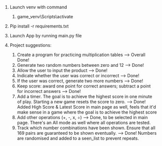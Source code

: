 1. Launch venv with command

   1. game_venv\Scripts\activate
2. Pip install -r requirements.txt
3. Launch App by running main.py file
4. Project suggestions:

   1. Create a program for practicing multiplication tables --> Overall Done!
   2. Generate two random numbers between zero and 12 --> Done!
   3. Allow the user to input the product --> Done!
   4. Indicate whether the user was correct or incorrect --> Done!
   5. If the user was correct, generate two more numbers --> Done!
   6. Keep score: award one point for correct answers; subtract a point for incorrect answers --> Done!
   7. Add a timer. The goal is to achieve the highest score in one minute of play. Starting a new game resets the score to zero. --> Done! Added High Score & Latest Score in main page as well, feels that it'd make sense in a game where the goal is to achieve the highest score
   8. Add other operations (+, -, x, ÷)  --> Done, to be selected in main page. There's an All mode as well where all operations are tested.
   9. Track which number combinations have been shown. Ensure that all 169 pairs are guaranteed to be shown eventually. --> Done! Numbers are randomised and added to a seen_list to prevent repeats.
